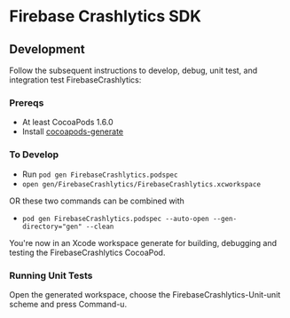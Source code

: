 # Firebase Crashlytics SDK

## Development

Follow the subsequent instructions to develop, debug, unit test, and
integration test FirebaseCrashlytics:

### Prereqs

- At least CocoaPods 1.6.0
- Install [cocoapods-generate](https://github.com/square/cocoapods-generate)

### To Develop

- Run `pod gen FirebaseCrashlytics.podspec`
- `open gen/FirebaseCrashlytics/FirebaseCrashlytics.xcworkspace`

OR these two commands can be combined with

- `pod gen FirebaseCrashlytics.podspec --auto-open --gen-directory="gen" --clean`

You're now in an Xcode workspace generate for building, debugging and
testing the FirebaseCrashlytics CocoaPod.

### Running Unit Tests

Open the generated workspace, choose the FirebaseCrashlytics-Unit-unit scheme and press Command-u.
